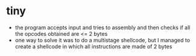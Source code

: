 # tiny
 - the program accepts input and tries to assembly and then checks if all the opcodes obtained are <= 2 bytes
 - one way to solve it was to do a multistage shellcode, but I managed to create a shellcode in which all instructions are made of 2 bytes
